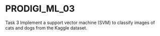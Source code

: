 # PRODIGI_ML_03
Task 3 Implement a support vector machine (SVM) to classify images of cats and dogs from the Kaggle dataset.
